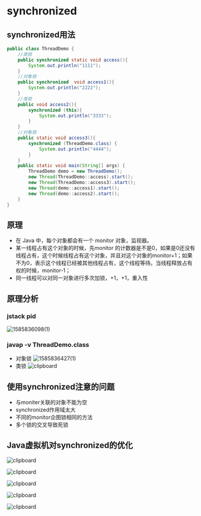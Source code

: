 # synchronized



## synchronized用法

```java
public class ThreadDemo {
    //类锁
    public synchronized static void access(){
        System.out.println("1111");
    }
    //对象锁
    public synchronized  void access1(){
        System.out.println("2222");
    }
    //类锁
    public void access2(){
        synchronized (this){
            System.out.println("3333");
        }
    }
    //对象锁
    public static void access3(){
        synchronized (ThreadDemo.class) {
            System.out.println("4444");
        }
    }
    public static void main(String[] args) {
        ThreadDemo demo = new ThreadDemo();
        new Thread(ThreadDemo::access).start();
        new Thread(ThreadDemo::access3).start();
        new Thread(demo::access1).start();
        new Thread(demo::access2).start();
    }
}
```

## 原理
- 在 Java 中，每个对象都会有一个 monitor 对象，监视器。
- 某一线程占有这个对象的时候，先monitor 的计数器是不是0，如果是0还没有线程占有，这个时候线程占有这个对象，并且对这个对象的monitor+1；如果不为0，表示这个线程已经被其他线程占有，这个线程等待。当线程释放占有权的时候，monitor-1；
- 同一线程可以对同一对象进行多次加锁，+1，+1，重入性

## 原理分析
### jstack pid
![1585836098(1)](https://raw.githubusercontent.com/privking/king-note-images/master/img/note/1585836098-1--1599154113-2821f3.png)
### javap -v ThreadDemo.class
- 对象锁
![1585836427(1)](https://raw.githubusercontent.com/privking/king-note-images/master/img/note/1585836427-1--1599154160-6b895c.png)
- 类锁
![clipboard](https://raw.githubusercontent.com/privking/king-note-images/master/img/note/clipboard-1599154183-00991e.png)

## 使用synchronized注意的问题
- 与moniter关联的对象不能为空
- synchronized作用域太大
- 不同的monitor企图锁相同的方法
- 多个锁的交叉导致死锁

## Java虚拟机对synchronized的优化
![clipboard](https://raw.githubusercontent.com/privking/king-note-images/master/img/note/clipboard-1599154222-d8bd0a.png)

![clipboard](https://raw.githubusercontent.com/privking/king-note-images/master/img/note/clipboard-1599154254-53fde7.png)

![clipboard](https://raw.githubusercontent.com/privking/king-note-images/master/img/note/clipboard-1599154273-87aba8.png)

![clipboard](https://raw.githubusercontent.com/privking/king-note-images/master/img/note/clipboard-1599154291-4ff6e2.png)



![clipboard](https://raw.githubusercontent.com/privking/king-note-images/master/img/note/clipboard-1599154333-229ab0.png)